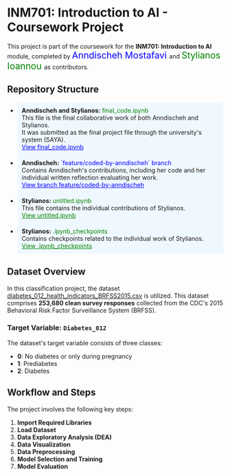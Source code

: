 <h1>INM701: Introduction to AI - Coursework Project</h1>

<p>
This project is part of the coursework for the <strong>INM701: Introduction to AI</strong> module, completed by
<span style="font-size: 1.5em; color: blue;">
  <a href="https://anndischeh.github.io/" target="_blank" style="text-decoration: none; color: blue;">Anndischeh Mostafavi</a>
</span>
and
<span style="font-size: 1.5em; color: green;">
  <a href="https://github.com/StylianosIoannou" target="_blank" style="text-decoration: none; color: green;">Stylianos Ioannou</a>
</span>
as contributors.
</p>


<h2>Repository Structure</h2>

<ul>
  <li style="background-color: #f0f8ff; padding: 10px; border-radius: 5px;">
    <strong>Anndischeh and Stylianos:</strong>  
    <span style="color: green;">final_code.ipynb</span><br>
    This file is the final collaborative work of both Anndischeh and Stylianos.
    <br>
    It was submitted as the final project file through the university's system (SAYA).  
    <br>
    <a href="https://github.com/Anndischeh/Introduction-to-AI-Coursework/blob/main/Final_code.ipynb" target="_blank" style="color: blue;">View final_code.ipynb</a>
  </li>

  <li style="background-color: #f0f8ff; padding: 10px; border-radius: 5px;">
    <strong>Anndischeh:</strong>  
    <span style="color: blue;">`feature/coded-by-anndischeh` branch</span><br>
    Contains Anndischeh's contributions, including her code and her individual written reflection evaluating her work.  
    <br>
    <a href="https://github.com/Anndischeh/Introduction-to-AI-Coursework/tree/main/feature/coded-by-anndischeh" target="_blank" style="color: blue;">View branch feature/coded-by-anndischeh</a>
  </li>

  <li style="background-color: #f0f8ff; padding: 10px; border-radius: 5px;">
    <strong>Stylianos:</strong>  
    <span style="color: green;">untitled.ipynb</span><br>
    This file contains the individual contributions of Stylianos.  
    <br>
    <a href="https://github.com/Anndischeh/Introduction-to-AI-Coursework/blob/main/Untitled.ipynb" target="_blank" style="color: green;">View untitled.ipynb</a>
  </li>

  <li style="background-color: #f0f8ff; padding: 10px; border-radius: 5px;">
    <strong>Stylianos:</strong>  
    <span style="color: green;">.ipynb_checkpoints</span><br>
    Contains checkpoints related to the individual work of Stylianos.  
    <br>
    <a href="https://github.com/Anndischeh/Introduction-to-AI-Coursework/tree/main/.ipynb_checkpoints" target="_blank" style="color: green;">View .ipynb_checkpoints</a>
  </li>
</ul>

## Dataset Overview

In this classification project, the dataset [diabetes_012_health_indicators_BRFSS2015.csv](https://www.kaggle.com/datasets/alexteboul/diabetes-health-indicators-dataset?select=diabetes_012_health_indicators_BRFSS2015.csv) is utilized. This dataset comprises **253,680 clean survey responses** collected from the CDC's 2015 Behavioral Risk Factor Surveillance System (BRFSS).

### Target Variable: `Diabetes_012`
The dataset's target variable consists of three classes:
- **0**: No diabetes or only during pregnancy  
- **1**: Prediabetes  
- **2**: Diabetes  

## Workflow and Steps

The project involves the following key steps:

1. **Import Required Libraries**  
2. **Load Dataset**  
3. **Data Exploratory Analysis (DEA)**  
4. **Data Visualization**  
5. **Data Preprocessing**  
6. **Model Selection and Training**  
7. **Model Evaluation**